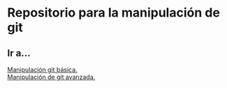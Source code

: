 # Repositorio para la manipulación de git

## Ir a...
<div>
<a href="Basica.md">Manipulación git básica.</a>
</div>
<div>
<a href="Avanzada.md">Manipulación de git avanzada.</a>
</div>

